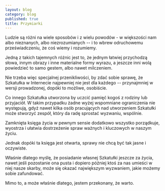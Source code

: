```yaml
---
layout: blog
category: blog
published: true
title: Przymiarki
---
```


Ludzie są różni na wiele sposobów i z wielu powodów - w większości nam albo nieznanych, albo niezrozumianych -- i to wbrew odruchowemu przeświadczeniu, że coś wiemy i rozumiemy.

Jedną z takich tajemnych różnic jest to, że jednym łatwiej przychodzą słowa, innym obrazy i inne materialne formy wyrazu, a jeszcze inni wolą powiedzieć to samo gestem, albo nawet milczeniem.

Nie trzeba więc specjalnej przenikliwości, by zdać sobie sprawę, że Szkatułka w Internecie najpewniej nie jest dla każdego -- przynajmniej w wersji prowadzonej, dopóki to możliwe, osobiście.

Co innego Szkatułka utworzona by uczcić pamięć kogoś z rodziny lub przyjaciół. W takim przypadku żadne wyżej wspomniane ograniczenia nie występują, gdyż nawet kilka osób pracujących nad utworzeniem Szkatułki może stworzyć zespół, który da radę sprostać wyzwaniu, wspólnie.

Zamknięta księga życia w pewnym sensie dodatkowo wszystko porządkuje, wyostrza i ułatwia dostrzeżenie spraw ważnych i kluczowych w naszym życiu.

Jednak dopóki ta księga jest otwarta, sprawy nie chcą być tak jasne i oczywiste.

Właśnie dlatego myślę, że posiadanie własnej Szkatułki jeszcze za życia, nawet jeśli pozostanie ona pusta i dopiero później ktoś za nas umieści w niej nasze skarby, może się okazać największym wyzwaniem, jakie możemy sobie zafundować.

Mimo to, a może właśnie dlatego, jestem przekonany, że warto.

